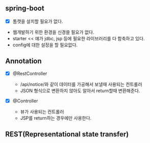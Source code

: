 ## spring-boot
- [x] 톰캣을 설치할 필요가 없다.
- 웹개발하기 위한 환경을 신경쓸 필요가 없다.
- starter << 얘가 jdbc, jsp 등에 필요한 라이브러리를 다 함축하고 있다.
- config에 대한 설정을 할 필요없다.


## Annotation
- [x] @RestController
  - /api/notice/와 같이 데이터를 가공해서 보낼때 사용되는 컨트롤러
  - JSON 형식으로 변환하지 않아도 알아서 return할때 변환해준다.

- [x] @Controller
  - 뷰가 사용되는 컨트롤러
  - JSP를 return하는 경우에만 사용한다.

## REST(Representational state transfer)
